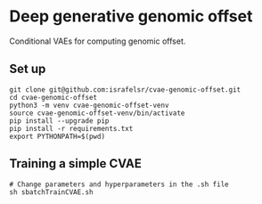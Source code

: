 # Deep generative genomic offset

Conditional VAEs for computing genomic offset.

## Set up
```
git clone git@github.com:israfelsr/cvae-genomic-offset.git
cd cvae-genomic-offset
python3 -m venv cvae-genomic-offset-venv
source cvae-genomic-offset-venv/bin/activate
pip install --upgrade pip
pip install -r requirements.txt
export PYTHONPATH=$(pwd)
```

## Training a simple CVAE
```
# Change parameters and hyperparameters in the .sh file
sh sbatchTrainCVAE.sh
```